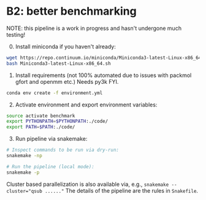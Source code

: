 # B2: better benchmarking

NOTE: this pipeline is a work in progress and hasn't undergone much testing!

0.  Install miniconda if you haven't already:

```bash
wget https://repo.continuum.io/miniconda/Miniconda3-latest-Linux-x86_64.sh
bash Miniconda3-latest-Linux-x86_64.sh
```

1.  Install requirements (not 100% automated due to issues with packmol gfort and openmm etc.)  Needs py3k FYI.

```bash
conda env create -f environment.yml
```

2.  Activate environment and export environment variables:

```bash
source activate benchmark
export PYTHONPATH=$PYTHONPATH:./code/
export PATH=$PATH:./code/
```


3.  Run pipeline via snakemake:

```bash
# Inspect commands to be run via dry-run:
snakemake -np

# Run the pipeline (local mode):
snakemake -p
```

Cluster based parallelization is also available via, e.g., `snakemake --cluster="qsub ......"`
The details of the pipeline are the rules in `Snakefile`.
